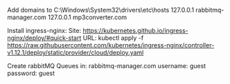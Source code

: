 Add domains to C:\Windows\System32\drivers\etc\hosts
127.0.0.1 rabbitmq-manager.com
127.0.0.1 mp3converter.com

Install ingress-nginx:
Site: https://kubernetes.github.io/ingress-nginx/deploy/#quick-start
URL: kubectl apply -f https://raw.githubusercontent.com/kubernetes/ingress-nginx/controller-v1.12.1/deploy/static/provider/cloud/deploy.yaml

Create rabbitMQ Queues in: rabbitmq-manager.com
username: guest
password: guest